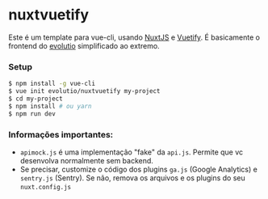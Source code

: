 # nuxtvuetify

Este é um template para vue-cli, usando [NuxtJS](https://nuxtjs.org/) e [Vuetify](https://vuetifyjs.com/). 
É basicamente o frontend do [evolutio](http://evolutio.io/) simplificado ao extremo.

### Setup

``` bash
$ npm install -g vue-cli
$ vue init evolutio/nuxtvuetify my-project
$ cd my-project
$ npm install # ou yarn
$ npm run dev
```

### Informações importantes:

- `apimock.js` é uma implementação "fake" da `api.js`. Permite que vc desenvolva normalmente sem backend.
- Se precisar, customize o código dos plugins `ga.js` (Google Analytics) e `sentry.js` (Sentry). Se não, remova os arquivos e os plugins do seu `nuxt.config.js`
